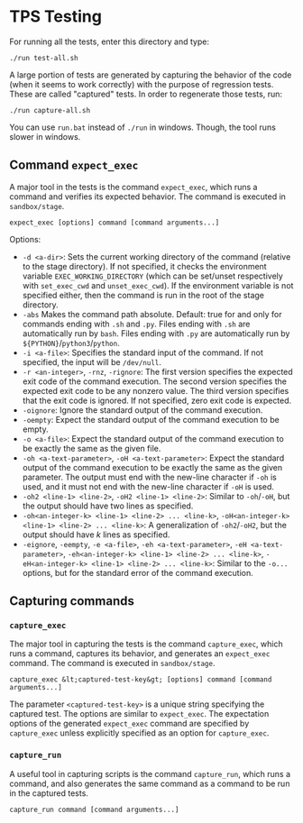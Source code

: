 # TPS Testing

For running all the tests, enter this directory and type:
```
./run test-all.sh
```

A large portion of tests are generated by capturing the behavior of the code
 (when it seems to work correctly) with the purpose of regression tests.
These are called "captured" tests.
In order to regenerate those tests, run:
```
./run capture-all.sh
```

You can use `run.bat` instead of `./run` in windows.
Though, the tool runs slower in windows.

## Command `expect_exec`

A major tool in the tests is the command `expect_exec`,
 which runs a command and verifies its expected behavior.
The command is executed in `sandbox/stage`.
```
expect_exec [options] command [command arguments...]
```

Options:
* `-d <a-dir>`:
 Sets the current working directory of the command (relative to the stage directory).
 If not specified, it checks the environment variable `EXEC_WORKING_DIRECTORY`
  (which can be set/unset respectively with `set_exec_cwd` and `unset_exec_cwd`).
 If the environment variable is not specified either,
  then the command is run in the root of the stage directory.
* `-abs`
 Makes the command path absolute.
 Default: true for and only for commands ending with `.sh` and `.py`.
 Files ending with `.sh` are automatically run by `bash`.
 Files ending with `.py` are automatically run by `${PYTHON}`/`python3`/`python`.
* `-i <a-file>`:
 Specifies the standard input of the command.
 If not specified, the input will be `/dev/null`.
* `-r <an-integer>`, `-rnz`, `-rignore`:
 The first version specifies the expected exit code of the command execution.
 The second version specifies the expected exit code to be any nonzero value.
 The third version specifies that the exit code is ignored.
 If not specified, zero exit code is expected.
* `-oignore`:
 Ignore the standard output of the command execution.
* `-oempty`:
 Expect the standard output of the command execution to be empty.
* `-o <a-file>`:
 Expect the standard output of the command execution to be exactly the same as the given file.
* `-oh <a-text-parameter>`, `-oH <a-text-parameter>`:
 Expect the standard output of the command execution to be exactly the same as the given parameter.
 The output must end with the new-line character if `-oh` is used,
 and it must not end with the new-line character if `-oH` is used.
* `-oh2 <line-1> <line-2>`, `-oH2 <line-1> <line-2>`:
 Similar to `-oh`/`-oH`, but the output should have two lines as specified.
* `-oh<an-integer-k> <line-1> <line-2> ... <line-k>`, `-oH<an-integer-k> <line-1> <line-2> ... <line-k>`:
 A generalization of `-oh2`/`-oH2`, but the output should have $k$ lines as specified.
* `-eignore`, `-eempty`, `-e <a-file>`, `-eh <a-text-parameter>`, `-eH <a-text-parameter>`, `-eh<an-integer-k> <line-1> <line-2> ... <line-k>`, `-eH<an-integer-k> <line-1> <line-2> ... <line-k>`:
 Similar to the `-o...` options, but for the standard error of the command execution.


## Capturing commands
### `capture_exec`
The major tool in capturing the tests is the command `capture_exec`,
 which runs a command, captures its behavior, and generates an `expect_exec` command.
The command is executed in `sandbox/stage`.
```
capture_exec &lt;captured-test-key&gt; [options] command [command arguments...]
```

The parameter `<captured-test-key>` is a unique string specifying the captured test.
The options are similar to `expect_exec`.
The expectation options of the generated `expect_exec` command are specified by `capture_exec`
 unless explicitly specified as an option for `capture_exec`.

### `capture_run`
A useful tool in capturing scripts is the command `capture_run`,
 which runs a command, and also generates the same command as a command to be run in the captured tests.
```
capture_run command [command arguments...]
```
